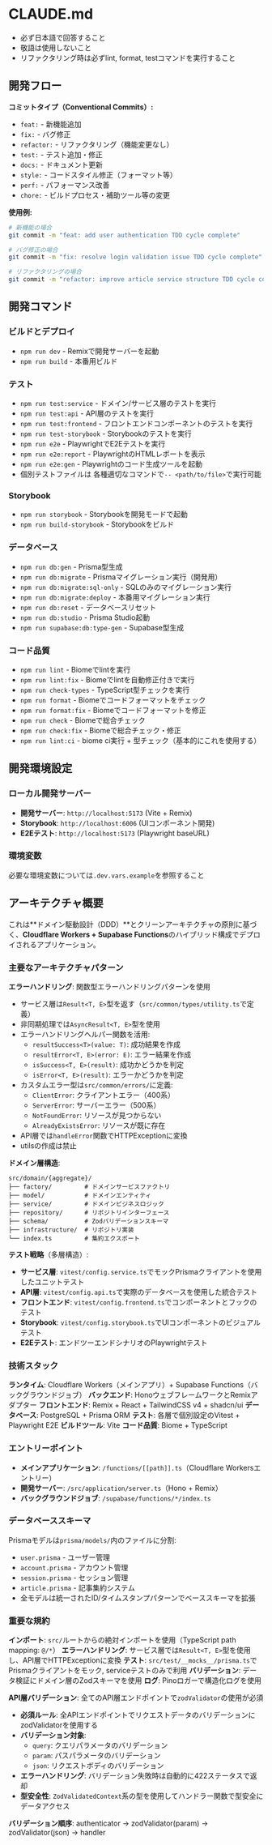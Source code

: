 # CLAUDE.md

- 必ず日本語で回答すること
- 敬語は使用しないこと
- リファクタリング時は必ずlint, format, testコマンドを実行すること

## 開発フロー

**コミットタイプ（Conventional Commits）:**

- `feat:` - 新機能追加
- `fix:` - バグ修正
- `refactor:` - リファクタリング（機能変更なし）
- `test:` - テスト追加・修正
- `docs:` - ドキュメント更新
- `style:` - コードスタイル修正（フォーマット等）
- `perf:` - パフォーマンス改善
- `chore:` - ビルドプロセス・補助ツール等の変更

**使用例:**

```bash
# 新機能の場合
git commit -m "feat: add user authentication TDD cycle complete"

# バグ修正の場合
git commit -m "fix: resolve login validation issue TDD cycle complete"

# リファクタリングの場合
git commit -m "refactor: improve article service structure TDD cycle complete"
```

## 開発コマンド

### ビルドとデプロイ

- `npm run dev` - Remixで開発サーバーを起動
- `npm run build` - 本番用ビルド

### テスト

- `npm run test:service` - ドメイン/サービス層のテストを実行
- `npm run test:api` - API層のテストを実行
- `npm run test:frontend` - フロントエンドコンポーネントのテストを実行
- `npm run test-storybook` - Storybookのテストを実行
- `npm run e2e` - PlaywrightでE2Eテストを実行
- `npm run e2e:report` - PlaywrightのHTMLレポートを表示
- `npm run e2e:gen` - Playwrightのコード生成ツールを起動
- 個別テストファイルは 各種適切なコマンドで`-- <path/to/file>`で実行可能

### Storybook

- `npm run storybook` - Storybookを開発モードで起動
- `npm run build-storybook` - Storybookをビルド

### データベース

- `npm run db:gen` - Prisma型生成
- `npm run db:migrate` - Prismaマイグレーション実行（開発用）
- `npm run db:migrate:sql-only` - SQLのみのマイグレーション実行
- `npm run db:migrate:deploy` - 本番用マイグレーション実行
- `npm run db:reset` - データベースリセット
- `npm run db:studio` - Prisma Studio起動
- `npm run supabase:db:type-gen` - Supabase型生成

### コード品質

- `npm run lint` - Biomeでlintを実行
- `npm run lint:fix` - Biomeでlintを自動修正付きで実行
- `npm run check-types` - TypeScript型チェックを実行
- `npm run format` - Biomeでコードフォーマットをチェック
- `npm run format:fix` - Biomeでコードフォーマットを修正
- `npm run check` - Biomeで総合チェック
- `npm run check:fix` - Biomeで総合チェック・修正
- `npm run lint:ci` - biome ci実行 + 型チェック（基本的にこれを使用する）

## 開発環境設定

### ローカル開発サーバー

- **開発サーバー**: `http://localhost:5173` (Vite + Remix)
- **Storybook**: `http://localhost:6006` (UIコンポーネント開発)
- **E2Eテスト**: `http://localhost:5173` (Playwright baseURL)

### 環境変数

必要な環境変数については`.dev.vars.example`を参照すること

## アーキテクチャ概要

これは**ドメイン駆動設計（DDD）**とクリーンアーキテクチャの原則に基づく、**Cloudflare Workers + Supabase Functions**のハイブリッド構成でデプロイされるアプリケーション。

### 主要なアーキテクチャパターン

**エラーハンドリング**: 関数型エラーハンドリングパターンを使用

- サービス層は`Result<T, E>`型を返す（`src/common/types/utility.ts`で定義）
- 非同期処理では`AsyncResult<T, E>`型を使用
- エラーハンドリングヘルパー関数を活用:
  - `resultSuccess<T>(value: T)`: 成功結果を作成
  - `resultError<T, E>(error: E)`: エラー結果を作成
  - `isSuccess<T, E>(result)`: 成功かどうかを判定
  - `isError<T, E>(result)`: エラーかどうかを判定
- カスタムエラー型は`src/common/errors/`に定義:
  - `ClientError`: クライアントエラー（400系）
  - `ServerError`: サーバーエラー（500系）
  - `NotFoundError`: リソースが見つからない
  - `AlreadyExistsError`: リソースが既に存在
- API層では`handleError`関数でHTTPExceptionに変換
- utilsの作成は禁止

**ドメイン層構造**:

```
src/domain/{aggregate}/
├── factory/         # ドメインサービスファクトリ
├── model/           # ドメインエンティティ
├── service/         # ドメインビジネスロジック
├── repository/      # リポジトリインターフェース
├── schema/          # Zodバリデーションスキーマ
├── infrastructure/  # リポジトリ実装
└── index.ts         # 集約エクスポート
```

**テスト戦略**（多層構造）:

- **サービス層**: `vitest/config.service.ts`でモックPrismaクライアントを使用したユニットテスト
- **API層**: `vitest/config.api.ts`で実際のデータベースを使用した統合テスト
- **フロントエンド**: `vitest/config.frontend.ts`でコンポーネントとフックのテスト
- **Storybook**: `vitest/config.storybook.ts`でUIコンポーネントのビジュアルテスト
- **E2Eテスト**: エンドツーエンドシナリオのPlaywrightテスト

### 技術スタック

**ランタイム**: Cloudflare Workers（メインアプリ）+ Supabase Functions（バックグラウンドジョブ）
**バックエンド**: HonoウェブフレームワークとRemixアダプター
**フロントエンド**: Remix + React + TailwindCSS v4 + shadcn/ui
**データベース**: PostgreSQL + Prisma ORM
**テスト**: 各層で個別設定のVitest + Playwright E2E
**ビルドツール**: Vite
**コード品質**: Biome + TypeScript

### エントリーポイント

- **メインアプリケーション**: `/functions/[[path]].ts`（Cloudflare Workersエントリー）
- **開発サーバー**: `/src/application/server.ts`（Hono + Remix）
- **バックグラウンドジョブ**: `/supabase/functions/*/index.ts`

### データベーススキーマ

Prismaモデルは`prisma/models/`内のファイルに分割:

- `user.prisma` - ユーザー管理
- `account.prisma` - アカウント管理
- `session.prisma` - セッション管理
- `article.prisma` - 記事集約システム
- 全モデルは統一されたID/タイムスタンプパターンでベーススキーマを拡張

### 重要な規約

**インポート**: `src/`ルートからの絶対インポートを使用（TypeScript path mapping: `@/*`）
**エラーハンドリング**: サービス層では`Result<T, E>`型を使用し、API層でHTTPExceptionに変換
**テスト**: `src/test/__mocks__/prisma.ts`でPrismaクライアントをモック, serviceテストのみで利用
**バリデーション**: データ検証にドメイン層のZodスキーマを使用
**ログ**: Pinoロガーで構造化ログを使用

**API層バリデーション**: 全てのAPI層エンドポイントで`zodValidator`の使用が必須

- **必須ルール**: 全APIエンドポイントでリクエストデータのバリデーションにzodValidatorを使用する
- **バリデーション対象**: 
  - `query`: クエリパラメータのバリデーション
  - `param`: パスパラメータのバリデーション  
  - `json`: リクエストボディのバリデーション
- **エラーハンドリング**: バリデーション失敗時は自動的に422ステータスで返却
- **型安全性**: `ZodValidatedContext`系の型を使用してハンドラー関数で型安全にデータアクセス

**バリデーション順序**: authenticator → zodValidator(param) → zodValidator(json) → handler
